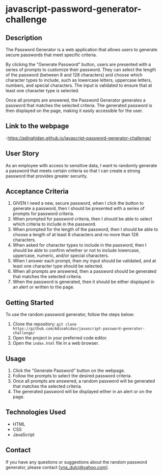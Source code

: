 # javascript-password-generator-challenge


## Description

The Password Generator is a web application that allows users to generate secure passwords that meet specific criteria.

By clicking the "Generate Password" button, users are presented with a series of prompts to customize their password. They can select the length of the password (between 8 and 128 characters) and choose which character types to include, such as lowercase letters, uppercase letters, numbers, and special characters. The input is validated to ensure that at least one character type is selected.

Once all prompts are answered, the  Password Generator generates a password that matches the selected criteria. The generated password is then displayed on the page, making it easily accessible for the user.


 ## Link to the webpage 
 -https://adinahidan.github.io/javascript-password-generator-challenge/


## User Story

As an employee with access to sensitive data, I want to randomly generate a password that meets certain criteria so that I can create a strong password that provides greater security.


## Acceptance Criteria

1. GIVEN I need a new, secure password, when I click the button to generate a password, then I should be presented with a series of prompts for password criteria.
2. When prompted for password criteria, then I should be able to select which criteria to include in the password.
3. When prompted for the length of the password, then I should be able to choose a length of at least 8 characters and no more than 128 characters.
4. When asked for character types to include in the password, then I should be able to confirm whether or not to include lowercase, uppercase, numeric, and/or special characters.
5. When I answer each prompt, then my input should be validated, and at least one character type should be selected.
6. When all prompts are answered, then a password should be generated that matches the selected criteria.
7. When the password is generated, then it should be either displayed in an alert or written to the page.


## Getting Started

To use the random password generator, follow the steps below:

1. Clone the repository: `git clone https://github.com/Adinahidan/javascript-password-generator-challenge/`
2. Open the project in your preferred code editor.
3. Open the `index.html` file in a web browser.

## Usage

1. Click the "Generate Password" button on the webpage.
2. Follow the prompts to select the desired password criteria.
3. Once all prompts are answered, a random password will be generated that matches the selected criteria.
4. The generated password will be displayed either in an alert or on the page.

## Technologies Used

- HTML
- CSS
- JavaScript


## Contact

If you have any questions or suggestions about the random password generator, please contact [yna_dulci@yahoo.com].

 